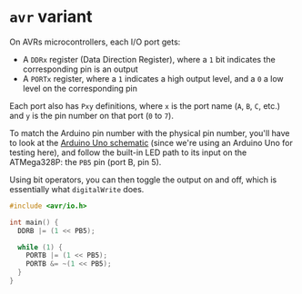 # `avr` variant

On AVRs microcontrollers, each I/O port gets:
* A `DDRx` register (Data Direction Register), where a `1` bit indicates the
  corresponding pin is an output
* A `PORTx` register, where a `1` indicates a high output level, and a `0` a
  low level on the corresponding pin

Each port also has `Pxy` definitions, where `x` is the port name (`A`, `B`,
`C`, etc.) and `y` is the pin number on that port (`0` to `7`).

To match the Arduino pin number with the physical pin number, you'll have to
look at the [Arduino Uno
schematic](https://content.arduino.cc/assets/UNOSMD_V3_sch.pdf) (since we're
using an Arduino Uno for testing here), and follow the built-in LED path to its
input on the ATMega328P: the `PB5` pin (port B, pin 5).

Using bit operators, you can then toggle the output on and off, which is
essentially what `digitalWrite` does.

```cpp
#include <avr/io.h>

int main() {
  DDRB |= (1 << PB5);

  while (1) {
    PORTB |= (1 << PB5);
    PORTB &= ~(1 << PB5);
  }
}
```
